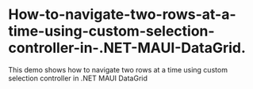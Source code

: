 # How-to-navigate-two-rows-at-a-time-using-custom-selection-controller-in-.NET-MAUI-DataGrid.
This demo shows how to navigate two rows at a time using custom selection controller in .NET MAUI DataGrid
